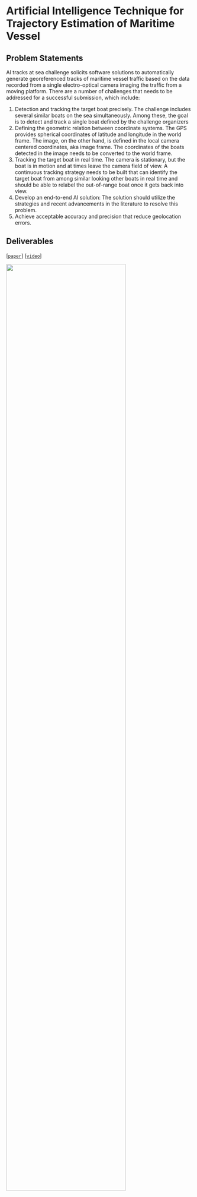 # Artificial Intelligence Technique for Trajectory Estimation of Maritime Vessel

## Problem Statements
AI tracks at sea challenge solicits software solutions to automatically generate georeferenced tracks of maritime vessel traffic based on the data recorded from a single electro-optical camera imaging the traffic from a moving platform. There are a number of challenges that needs to be addressed for a successful submission, which include:
1)	Detection and tracking the target boat precisely. The challenge includes several similar boats on the sea simultaneously. Among these, the goal is to detect and track a single boat defined by the challenge organizers
2)	Defining the geometric relation between coordinate systems. The GPS provides spherical coordinates of latitude and longitude in the world frame. The image, on the other hand, is defined in the local camera centered coordinates, aka image frame. The coordinates of the boats detected in the image needs to be converted to the world frame.
3)	Tracking the target boat in real time. The camera is stationary, but the boat is in motion and at times leave the camera field of view. A continuous tracking strategy needs to be built that can identify the target boat from among similar looking other boats in real time and should be able to relabel the out-of-range boat once it gets back into view.
4)	Develop an end-to-end AI solution: The solution should utilize the strategies and recent advancements in the literature to resolve this problem.
5)	Achieve acceptable accuracy and precision that reduce geolocation errors.

## Deliverables
[[`paper`](https://arxiv.org/abs/2109.01235)] [[`video`](https://youtu.be/0CrNUJH9Ueg)]
<p>
  <img src="https://github.com/JianliWei1995/Track-at-the-Sea-2020/blob/main/JianliWei_count_2022.png" width=80% height=80% />
</p>
